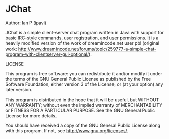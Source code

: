 JChat
========

Author: Ian P (ipavl)

JChat is a simple client-server chat program written in Java with support for basic IRC-style commands, user registration, and user permissions. It is a heavily modified version of the work of dreamincode.net user pbl (original work: http://www.dreamincode.net/forums/topic/259777-a-simple-chat-program-with-clientserver-gui-optional/).

LICENSE

This program is free software: you can redistribute it and/or modify it under the terms of the GNU General Public License as published by the Free Software Foundation, either version 3 of the License, or (at your option) any later version.

This program is distributed in the hope that it will be useful, but WITHOUT ANY WARRANTY; without even the implied warranty of MERCHANTABILITY or FITNESS FOR A PARTICULAR PURPOSE. See the GNU General Public License for more details.

You should have received a copy of the GNU General Public License along with this program. If not, see http://www.gnu.org/licenses/.